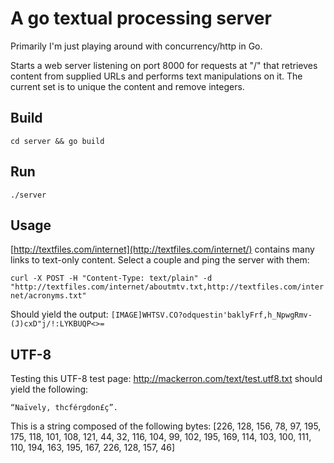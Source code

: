 # A go textual processing server
Primarily I'm just playing around with concurrency/http in Go.

Starts a web server listening on port 8000 for requests at "/" that retrieves
content from supplied URLs and performs text manipulations on it. The current
set is to unique the content and remove integers.

## Build

`cd server && go build`

## Run

`./server`

## Usage
[http://textfiles.com/internet](http://textfiles.com/internet/) contains many links to text-only content. Select a couple and ping the server with them:

`curl -X POST -H "Content-Type: text/plain" -d "http://textfiles.com/internet/aboutmtv.txt,http://textfiles.com/internet/acronyms.txt"`

Should yield the output:
`[IMAGE]WHTSV.CO?odquestin'baklyFrf,h_NpwgRmv-(J)cxD"j/!:LYKBUQP<>=`

## UTF-8
Testing this UTF-8 test page: http://mackerron.com/text/test.utf8.txt should yield the following:

`“Naïvely, thcférgdon£ç”.`

This is a string composed of the following bytes:
[226, 128, 156, 78, 97, 195, 175, 118, 101, 108, 121, 44, 32, 116, 104, 99, 102, 195, 169, 114, 103, 100, 111, 110, 194, 163, 195, 167, 226, 128, 157, 46]
